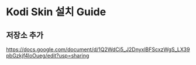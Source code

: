 # Kodi Skin 설치 Guide
## 저장소 추가
https://docs.google.com/document/d/1Q2WdCi5_J2DnyxlBFScxzWgS_LX39pbGzkjf4loOueg/edit?usp=sharing
